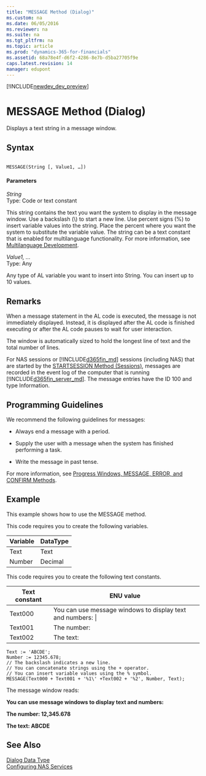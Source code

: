 ```yaml
---
title: "MESSAGE Method (Dialog)"
ms.custom: na
ms.date: 06/05/2016
ms.reviewer: na
ms.suite: na
ms.tgt_pltfrm: na
ms.topic: article
ms.prod: "dynamics-365-for-financials"
ms.assetid: 68a78e4f-d6f2-4286-8e7b-d5ba27705f9e
caps.latest.revision: 14
manager: edupont
---
```


[!INCLUDE[newdev_dev_preview](../includes/newdev_dev_preview.md)]

# MESSAGE Method (Dialog)
Displays a text string in a message window.  
  
## Syntax  
  
```  
  
MESSAGE(String [, Value1, …])  
```  
  
#### Parameters  
 *String*  
 Type: Code or text constant  
  
 This string contains the text you want the system to display in the message window. Use a backslash \(\\\) to start a new line. Use percent signs \(%\) to insert variable values into the string. Place the percent where you want the system to substitute the variable value. The string can be a text constant that is enabled for multilanguage functionality. For more information, see [Multilanguage Development](Multilanguage-Development.md).  
  
 *Value1, …*  
 Type: Any  
  
 Any type of AL variable you want to insert into String. You can insert up to 10 values.  
  
## Remarks  
 When a message statement in the AL code is executed, the message is not immediately displayed. Instead, it is displayed after the AL code is finished executing or after the AL code pauses to wait for user interaction.  
  
 The window is automatically sized to hold the longest line of text and the total number of lines.  
  
 For NAS sessions or [!INCLUDE[d365fin_md](../includes/d365fin_md.md)] sessions \(including NAS\) that are started by the [STARTSESSION Method \(Sessions\)](devenv-STARTSESSION-Method-Sessions.md), messages are recorded in the event log of the computer that is running [!INCLUDE[d365fin_server_md](../includes/d365fin_server_md.md)]. The message entries have the ID 100 and type Information.  
  
## Programming Guidelines  
 We recommend the following guidelines for messages:  
  
-   Always end a message with a period.  
  
-   Supply the user with a message when the system has finished performing a task.  
  
-   Write the message in past tense.  
  
 For more information, see [Progress Windows, MESSAGE, ERROR, and CONFIRM Methods](../devenv-progress-windows-message-error-and-confirm-methods.md).  
  
## Example  
 This example shows how to use the MESSAGE method.  
  
 This code requires you to create the following variables.  
  
|Variable|DataType|  
|--------------|--------------|  
|Text|Text|  
|Number|Decimal|  
  
 This code requires you to create the following text constants.  
  
|Text constant|ENU value|  
|-------------------|---------------|  
|Text000|You can use message windows to display text and numbers: \\|  
|Text001|The number:|  
|Text002|The text:|  
  
```  
Text := 'ABCDE';  
Number := 12345.678;  
// The backslash indicates a new line.  
// You can concatenate strings using the + operator.  
// You can insert variable values using the % symbol.  
MESSAGE(Text000 + Text001 + '%1\' +Text002 + '%2', Number, Text);  
```  
  
 The message window reads:  
  
 **You can use message windows to display text and numbers:**  
  
 **The number: 12,345.678**  
  
 **The text: ABCDE**  
  
## See Also  
 [Dialog Data Type](../datatypes/devenv-Dialog-Data-Type.md)   
 [Configuring NAS Services](Configuring-NAS-Services.md)